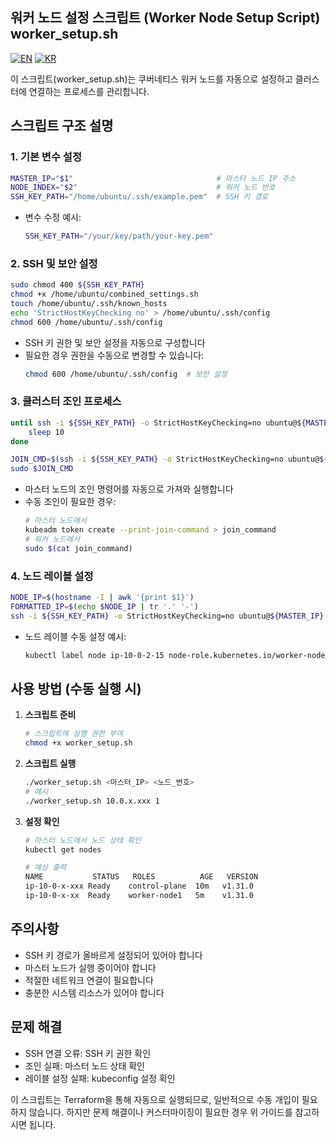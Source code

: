 ## 워커 노드 설정 스크립트 (Worker Node Setup Script) worker_setup.sh
[![EN](https://img.shields.io/badge/lang-en-blue.svg)](README-worker-en.md) 
[![KR](https://img.shields.io/badge/lang-kr-red.svg)](README-worker-kr.md)

이 스크립트(worker_setup.sh)는 쿠버네티스 워커 노드를 자동으로 설정하고 클러스터에 연결하는 프로세스를 관리합니다.

## 스크립트 구조 설명

### 1. 기본 변수 설정
```bash
MASTER_IP="$1"                                # 마스터 노드 IP 주소
NODE_INDEX="$2"                               # 워커 노드 번호
SSH_KEY_PATH="/home/ubuntu/.ssh/example.pem"  # SSH 키 경로
```
- 변수 수정 예시:
  ```bash
  SSH_KEY_PATH="/your/key/path/your-key.pem"
  ```

### 2. SSH 및 보안 설정
```bash
sudo chmod 400 ${SSH_KEY_PATH}
chmod +x /home/ubuntu/combined_settings.sh
touch /home/ubuntu/.ssh/known_hosts
echo 'StrictHostKeyChecking no' > /home/ubuntu/.ssh/config
chmod 600 /home/ubuntu/.ssh/config
```
- SSH 키 권한 및 보안 설정을 자동으로 구성합니다
- 필요한 경우 권한을 수동으로 변경할 수 있습니다:
  ```bash
  chmod 600 /home/ubuntu/.ssh/config  # 보안 설정
  ```

### 3. 클러스터 조인 프로세스
```bash
until ssh -i ${SSH_KEY_PATH} -o StrictHostKeyChecking=no ubuntu@${MASTER_IP} 'test -f /home/ubuntu/join_command'; do 
    sleep 10
done

JOIN_CMD=$(ssh -i ${SSH_KEY_PATH} -o StrictHostKeyChecking=no ubuntu@${MASTER_IP} 'cat /home/ubuntu/join_command')
sudo $JOIN_CMD
```
- 마스터 노드의 조인 명령어를 자동으로 가져와 실행합니다
- 수동 조인이 필요한 경우:
  ```bash
  # 마스터 노드에서
  kubeadm token create --print-join-command > join_command
  # 워커 노드에서
  sudo $(cat join_command)
  ```

### 4. 노드 레이블 설정
```bash
NODE_IP=$(hostname -I | awk '{print $1}')
FORMATTED_IP=$(echo $NODE_IP | tr '.' '-')
ssh -i ${SSH_KEY_PATH} -o StrictHostKeyChecking=no ubuntu@${MASTER_IP} "kubectl label node ip-${FORMATTED_IP} node-role.kubernetes.io/worker-node${NODE_INDEX}=''"
```
- 노드 레이블 수동 설정 예시:
  ```bash
  kubectl label node ip-10-0-2-15 node-role.kubernetes.io/worker-node1=''
  ```

## 사용 방법 (수동 실행 시)

1. **스크립트 준비**
   ```bash
   # 스크립트에 실행 권한 부여
   chmod +x worker_setup.sh
   ```

2. **스크립트 실행**
   ```bash
   ./worker_setup.sh <마스터_IP> <노드_번호>
   # 예시
   ./worker_setup.sh 10.0.x.xxx 1
   ```

3. **설정 확인**
   ```bash
   # 마스터 노드에서 노드 상태 확인
   kubectl get nodes
   
   # 예상 출력
   NAME           STATUS   ROLES          AGE   VERSION
   ip-10-0-x-xxx Ready    control-plane  10m   v1.31.0
   ip-10-0-x-xx  Ready    worker-node1   5m    v1.31.0
   ```

## 주의사항
- SSH 키 경로가 올바르게 설정되어 있어야 합니다
- 마스터 노드가 실행 중이어야 합니다
- 적절한 네트워크 연결이 필요합니다
- 충분한 시스템 리소스가 있어야 합니다

## 문제 해결
- SSH 연결 오류: SSH 키 권한 확인
- 조인 실패: 마스터 노드 상태 확인
- 레이블 설정 실패: kubeconfig 설정 확인

이 스크립트는 Terraform을 통해 자동으로 실행되므로, 일반적으로 수동 개입이 필요하지 않습니다. 하지만 문제 해결이나 커스터마이징이 필요한 경우 위 가이드를 참고하시면 됩니다.
